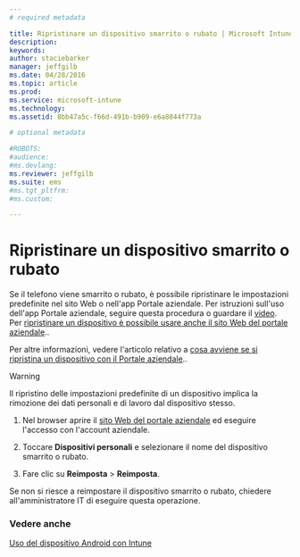 ```yaml
---
# required metadata

title: Ripristinare un dispositivo smarrito o rubato | Microsoft Intune
description:
keywords:
author: staciebarker
manager: jeffgilb
ms.date: 04/28/2016
ms.topic: article
ms.prod:
ms.service: microsoft-intune
ms.technology:
ms.assetid: 8bb47a5c-f66d-491b-b909-e6a8844f773a

# optional metadata

#ROBOTS:
#audience:
#ms.devlang:
ms.reviewer: jeffgilb
ms.suite: ems
#ms.tgt_pltfrm:
#ms.custom:

---
```



# Ripristinare un dispositivo smarrito o rubato

Se il telefono viene smarrito o rubato, è possibile ripristinare le impostazioni predefinite nel sito Web o nell'app Portale aziendale. Per istruzioni sull'uso dell'app Portale aziendale, seguire questa procedura o guardare il [video](http://aka.ms/ly1x17). Per [ripristinare un dispositivo è possibile usare anche il sito Web del portale aziendale](reset-your-device-cpwebsite.md)..

Per altre informazioni, vedere l'articolo relativo a [cosa avviene se si ripristina un dispositivo con il Portale aziendale](what-happens-if-you-reset-your-device-using-the-company-portal-android.md)..

> [!WARNING] 
> Il ripristino delle impostazioni predefinite di un dispositivo implica la rimozione dei dati personali e di lavoro dal dispositivo stesso.

1.  Nel browser aprire il [sito Web del portale aziendale](http://portal.manage.microsoft.com) ed eseguire l'accesso con l'account aziendale.

2.  Toccare **Dispositivi personali** e selezionare il nome del dispositivo smarrito o rubato.

3.  Fare clic su **Reimposta** &gt; **Reimposta**.

Se non si riesce a reimpostare il dispositivo smarrito o rubato, chiedere all'amministratore IT di eseguire questa operazione.

### Vedere anche
[Uso del dispositivo Android con Intune](using-your-android-device-with-intune.md)



<!--HONumber=May16_HO1-->


